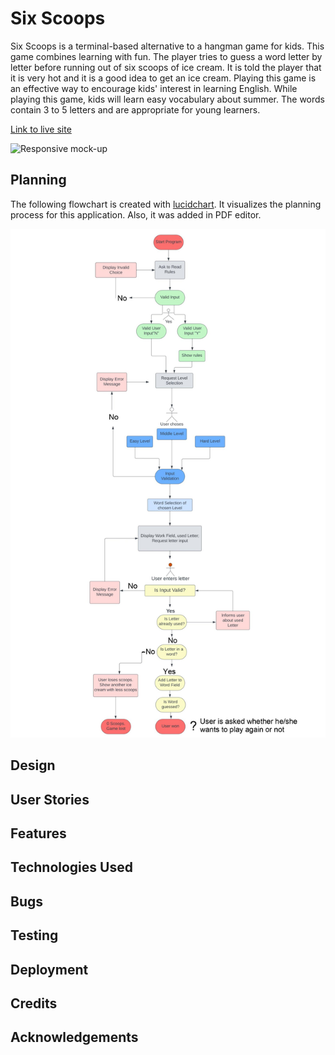 # Six Scoops
Six Scoops is a terminal-based alternative to a hangman game for kids. This game combines learning with fun. The player tries to guess a word letter by letter before running out of six scoops of ice cream. It is told the player that it is very hot and it is a good idea to get an ice cream. Playing this game is an effective way to encourage kids' interest in learning English. While playing this game, kids will learn easy vocabulary about summer. The words contain 3 to 5 letters and are appropriate for young learners.

[Link to live site]()

![Responsive mock-up](assets/images/)


## Planning

The following flowchart is created with [lucidchart](www.lucidchart.com). It visualizes the planning process for this application. Also, it was added in PDF editor.

![Flowchart](assets/images/six_scoops_flowchart.jpeg)

## Design

## User Stories

## Features

## Technologies Used

## Bugs

## Testing

## Deployment

## Credits

## Acknowledgements